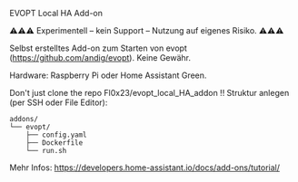 EVOPT Local HA Add-on

⚠️⚠️⚠️ Experimentell – kein Support – Nutzung auf eigenes Risiko. ⚠️⚠️⚠️

Selbst erstelltes Add-on zum Starten von evopt (https://github.com/andig/evopt). Keine Gewähr.

Hardware: Raspberry Pi oder Home Assistant Green.

Don't just clone the repo Fl0x23/evopt_local_HA_addon !!
Struktur anlegen (per SSH oder File Editor):

```
addons/
└── evopt/
    ├── config.yaml
    ├── Dockerfile
    └── run.sh

```

Mehr Infos: https://developers.home-assistant.io/docs/add-ons/tutorial/
